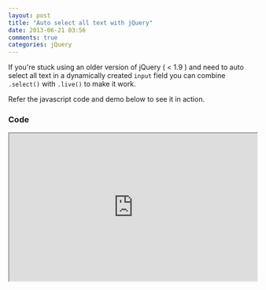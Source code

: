 ```yaml
---
layout: post
title: "Auto select all text with jQuery"
date: 2013-06-21 03:56
comments: true
categories: jQuery
---
```

If you're stuck using an older version of jQuery ( < 1.9 ) and need to auto select all text in a dynamically created `input` field you can combine `.select()` with `.live()` to make it work.

Refer the javascript code and demo below to see it in action.

### Code

<iframe
  style="width: 100%; height: 300px"
 src="http://jsfiddle.net/BRCQX/embedded/js,html,css/light/#JavaScript" />

### Result

<iframe
  style="width: 100%; height: 300px"
   src="http://jsfiddle.net/BRCQX/embedded/result/light/#Result" />

